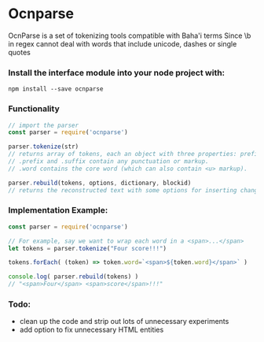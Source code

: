# Ocnparse
OcnParse is a set of tokenizing tools compatible with Baha'i terms
Since \b in regex cannot deal with words that include unicode, dashes or single quotes 

### Install the interface module into your node project with:
```
npm install --save ocnparse
```

### Functionality
``` Javascript
// import the parser 
const parser = require('ocnparse')  

parser.tokenize(str)
// returns array of tokens, each an object with three properties: prefix, word and suffix. 
// .prefix and .suffix contain any punctuation or markup. 
// .word contains the core word (which can also contain <u> markup).

parser.rebuild(tokens, options, dictionary, blockid)
// returns the reconstructed text with some options for inserting changes
```



### Implementation Example:
```Javascript
const parser = require('ocnparse')  

// For example, say we want to wrap each word in a <span>...</span>
let tokens = parser.tokenize("Four score!!!") 

tokens.forEach( (token) => token.word=`<span>${token.word}</span>` )

console.log( parser.rebuild(tokens) )
// "<span>Four</span> <span>score</span>!!!"
```

### Todo:
* clean up the code and strip out lots of unnecessary experiments 
* add option to fix unnecessary HTML entities
